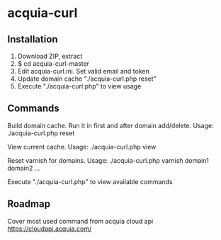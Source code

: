 # acquia-curl

## Installation

1. Download ZIP, extract
2. $ cd acquia-curl-master
3. Edit acquia-curl.ini. Set valid email and token
4. Update domain cache "./acquia-curl.php reset"
5. Execute "./acquia-curl.php" to view usage

## Commands

Build domain cache. Run it in first and after domain add/delete. Usage: ./acquia-curl.php reset

View current cache. Usage: ./acquia-curl.php view

Reset varnish for domains. Usage: ./acquia-curl.php varnish domain1 domain2 ...

Execute "./acquia-curl.php" to view available commands

## Roadmap

Cover most used command from acquia cloud api https://cloudapi.acquia.com/